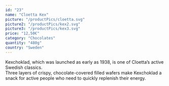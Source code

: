 ```yaml
---
id: "23"
name: "Cloetta Kex"
picture: "/productPics/cloetta.svg"
picture2: "/productPics/kex2.svg"
picture3: "/productPics/kex3.svg"
price: "12,50€"
category: "Chocolates"
quantity: "480g"
country: "Sweden"
---
```

Kexchoklad, which was launched as early as 1938, is one of Cloetta’s active Swedish classics. <br>
Three layers of crispy, chocolate-covered filled wafers make Kexchoklad a snack for active people who need to quickly replenish their energy.
